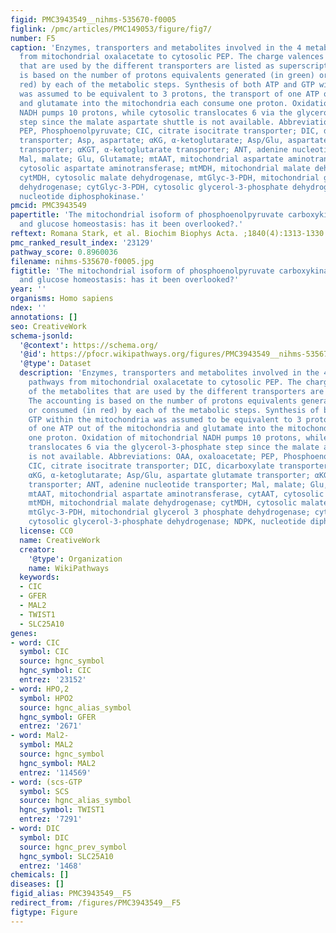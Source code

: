 ```yaml
---
figid: PMC3943549__nihms-535670-f0005
figlink: /pmc/articles/PMC149053/figure/fig7/
number: F5
caption: 'Enzymes, transporters and metabolites involved in the 4 metabolic pathways
  from mitochondrial oxalacetate to cytosolic PEP. The charge valences of the metabolites
  that are used by the different transporters are listed as superscripts. The accounting
  is based on the number of protons equivalents generated (in green) or consumed (in
  red) by each of the metabolic steps. Synthesis of both ATP and GTP within the mitochondria
  was assumed to be equivalent to 3 protons, the transport of one ATP out of the mitochondria
  and glutamate into the mitochondria each consume one proton. Oxidation of mitochondrial
  NADH pumps 10 protons, while cytosolic translocates 6 via the glycerol-3-phosphate
  step since the malate aspartate shuttle is not available. Abbreviations: OAA, oxaloacetate;
  PEP, Phosphoenolpyruvate; CIC, citrate isocitrate transporter; DIC, dicarboxylate
  transporter; Asp, aspartate; αKG, α-ketoglutarate; Asp/Glu, aspartate glutamate
  transporter; αKGT, α-ketoglutarate transporter; ANT, adenine nucleotide transporter;
  Mal, malate; Glu, Glutamate; mtAAT, mitochondrial aspartate aminotransferase, cytAAT,
  cytosolic aspartate aminotransferase; mtMDH, mitochondrial malate dehydrogenase;
  cytMDH, cytosolic malate dehydrogenase, mtGlyc-3-PDH, mitochondrial glycerol 3 phosphate
  dehydrogenase; cytGlyc-3-PDH, cytosolic glycerol-3-phosphate dehydrogenase; NDPK,
  nucleotide diphosphokinase.'
pmcid: PMC3943549
papertitle: 'The mitochondrial isoform of phosphoenolpyruvate carboxykinase (PEPCK-M)
  and glucose homeostasis: has it been overlooked?.'
reftext: Romana Stark, et al. Biochim Biophys Acta. ;1840(4):1313-1330.
pmc_ranked_result_index: '23129'
pathway_score: 0.8960036
filename: nihms-535670-f0005.jpg
figtitle: 'The mitochondrial isoform of phosphoenolpyruvate carboxykinase (PEPCK-M)
  and glucose homeostasis: has it been overlooked?'
year: ''
organisms: Homo sapiens
ndex: ''
annotations: []
seo: CreativeWork
schema-jsonld:
  '@context': https://schema.org/
  '@id': https://pfocr.wikipathways.org/figures/PMC3943549__nihms-535670-f0005.html
  '@type': Dataset
  description: 'Enzymes, transporters and metabolites involved in the 4 metabolic
    pathways from mitochondrial oxalacetate to cytosolic PEP. The charge valences
    of the metabolites that are used by the different transporters are listed as superscripts.
    The accounting is based on the number of protons equivalents generated (in green)
    or consumed (in red) by each of the metabolic steps. Synthesis of both ATP and
    GTP within the mitochondria was assumed to be equivalent to 3 protons, the transport
    of one ATP out of the mitochondria and glutamate into the mitochondria each consume
    one proton. Oxidation of mitochondrial NADH pumps 10 protons, while cytosolic
    translocates 6 via the glycerol-3-phosphate step since the malate aspartate shuttle
    is not available. Abbreviations: OAA, oxaloacetate; PEP, Phosphoenolpyruvate;
    CIC, citrate isocitrate transporter; DIC, dicarboxylate transporter; Asp, aspartate;
    αKG, α-ketoglutarate; Asp/Glu, aspartate glutamate transporter; αKGT, α-ketoglutarate
    transporter; ANT, adenine nucleotide transporter; Mal, malate; Glu, Glutamate;
    mtAAT, mitochondrial aspartate aminotransferase, cytAAT, cytosolic aspartate aminotransferase;
    mtMDH, mitochondrial malate dehydrogenase; cytMDH, cytosolic malate dehydrogenase,
    mtGlyc-3-PDH, mitochondrial glycerol 3 phosphate dehydrogenase; cytGlyc-3-PDH,
    cytosolic glycerol-3-phosphate dehydrogenase; NDPK, nucleotide diphosphokinase.'
  license: CC0
  name: CreativeWork
  creator:
    '@type': Organization
    name: WikiPathways
  keywords:
  - CIC
  - GFER
  - MAL2
  - TWIST1
  - SLC25A10
genes:
- word: CIC
  symbol: CIC
  source: hgnc_symbol
  hgnc_symbol: CIC
  entrez: '23152'
- word: HPO,2
  symbol: HPO2
  source: hgnc_alias_symbol
  hgnc_symbol: GFER
  entrez: '2671'
- word: Mal2-
  symbol: MAL2
  source: hgnc_symbol
  hgnc_symbol: MAL2
  entrez: '114569'
- word: (scs-GTP
  symbol: SCS
  source: hgnc_alias_symbol
  hgnc_symbol: TWIST1
  entrez: '7291'
- word: DIC
  symbol: DIC
  source: hgnc_prev_symbol
  hgnc_symbol: SLC25A10
  entrez: '1468'
chemicals: []
diseases: []
figid_alias: PMC3943549__F5
redirect_from: /figures/PMC3943549__F5
figtype: Figure
---
```

